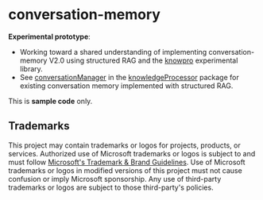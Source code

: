 # conversation-memory

**Experimental prototype**:

- Working toward a shared understanding of implementing conversation-memory V2.0 using structured RAG and the [knowpro](../../knowPro) experimental library.
- See [conversationManager](../../knowledgeProcessor/src/conversation/conversationManager.ts) in the [knowledgeProcessor](../../knowledgeProcessor) package for existing conversation memory implemented with structured RAG.

This is **sample code** only.

## Trademarks

This project may contain trademarks or logos for projects, products, or services. Authorized use of Microsoft
trademarks or logos is subject to and must follow
[Microsoft's Trademark & Brand Guidelines](https://www.microsoft.com/en-us/legal/intellectualproperty/trademarks/usage/general).
Use of Microsoft trademarks or logos in modified versions of this project must not cause confusion or imply Microsoft sponsorship.
Any use of third-party trademarks or logos are subject to those third-party's policies.
